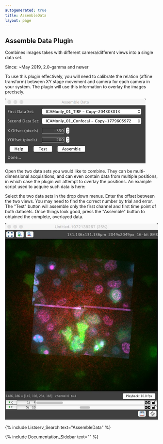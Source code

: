 ```yaml
---
autogenerated: true
title: AssembleData
layout: page
---
```


## Assemble Data Plugin

Combines images takes with different camera/different views into a
single data set.

Since: \~May 2019, 2.0-gamma and newer

To use this plugin effectively, you will need to calibrate the relation
(affine transform) between XY stage movement and camera for each camera
in your system. The plugin will use this information to overlay the
images precisely.

![media/AssembleData.png](media/AssembleData.png "media/AssembleData.png")

Open the two data sets you would like to combine. They can be
multi-dimensional acquisitions, and can even contain data from multiple
positions, in which case the plugin will attempt to overlay the
positions. An example script used to acquire such data is here:

Select the two data sets in the drop down menus. Enter the offset
between the two views. You may need to find the correct number by trial
and error. The "Test" button will assemble only the first channel and
first time point of both datasets. Once things look good, press the
"Assemble" button to obtained the complete, overlayed data.

![media/AssmbleResult.jpg](media/AssmbleResult.jpg "media/AssmbleResult.jpg")

{% include Listserv_Search text="AssembleData" %}

{% include Documentation_Sidebar text="" %}
